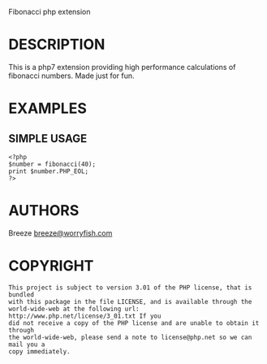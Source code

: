 Fibonacci php extension

DESCRIPTION
===========

This is a php7 extension providing high performance calculations of fibonacci
numbers. Made just for fun.

EXAMPLES
========

SIMPLE USAGE
-------------

    <?php
    $number = fibonacci(40);
    print $number.PHP_EOL;
    ?>

AUTHORS
=======

Breeze <breeze@worryfish.com>

COPYRIGHT
=========

	This project is subject to version 3.01 of the PHP license, that is bundled
	with this package in the file LICENSE, and is available through the
	world-wide-web at the following url: http://www.php.net/license/3_01.txt If you
	did not receive a copy of the PHP license and are unable to obtain it through
	the world-wide-web, please send a note to license@php.net so we can mail you a
	copy immediately.

